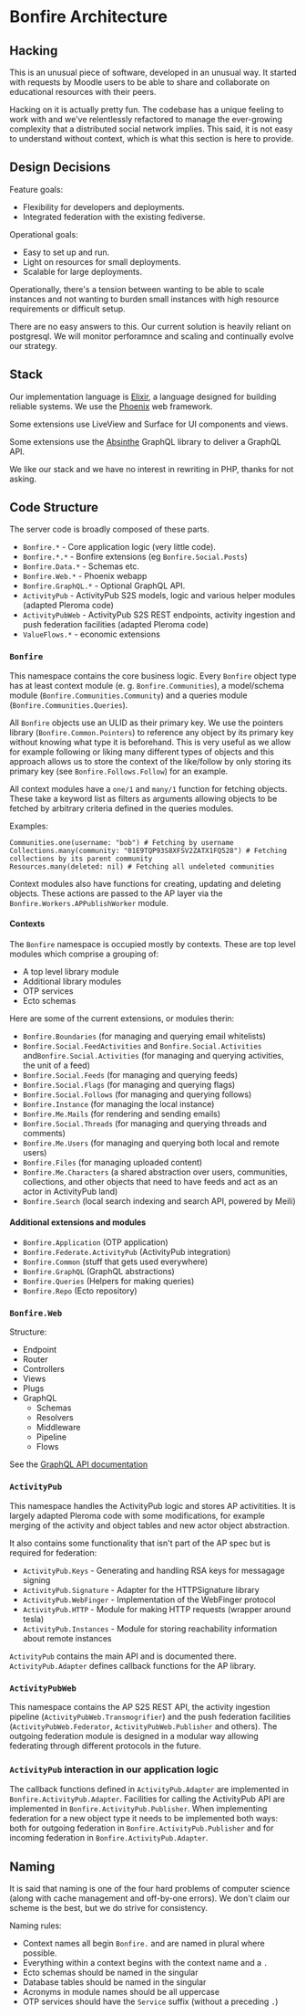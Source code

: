# Bonfire Architecture

## Hacking

This is an unusual piece of software, developed in an unusual
way. It started with requests by Moodle users to be able to share and
collaborate on educational resources with their peers.

Hacking on it is actually pretty fun. The codebase has a unique
feeling to work with and we've relentlessly refactored to manage the
ever-growing complexity that a distributed social network
implies. This said, it is not easy to understand without context,
which is what this section is here to provide.

## Design Decisions

Feature goals:

- Flexibility for developers and deployments.
- Integrated federation with the existing fediverse.

Operational goals:

- Easy to set up and run.
- Light on resources for small deployments.
- Scalable for large deployments.

Operationally, there's a tension between wanting to be able to scale
instances and not wanting to burden small instances with
high resource requirements or difficult setup.

There are no easy answers to this. Our current solution is heavily
reliant on postgresql. We will monitor perforamnce and scaling and
continually evolve our strategy.

## Stack

Our implementation language is [Elixir](https://www.elixir-lang.org/),
a language designed for building reliable systems. We use the
[Phoenix](https://www.phoenixframework.org/) web framework.

Some extensions use LiveView and Surface for UI components and views.

Some extensions use the [Absinthe](https://absinthe-graphql.org/) GraphQL library to deliver a GraphQL API.

We like our stack and we have no interest in rewriting in PHP, thanks
for not asking.

## Code Structure

The server code is broadly composed of these parts.

- `Bonfire.*` - Core application logic (very little code).
- `Bonfire.*.*` - Bonfire extensions (eg `Bonfire.Social.Posts`)
- `Bonfire.Data.*` - Schemas etc.
- `Bonfire.Web.*` - Phoenix webapp
- `Bonfire.GraphQL.*` - Optional GraphQL API.
- `ActivityPub` - ActivityPub S2S models, logic and various helper modules (adapted Pleroma code)
- `ActivityPubWeb` - ActivityPub S2S REST endpoints, activity ingestion and push federation facilities (adapted Pleroma code)
- `ValueFlows.*` - economic extensions

### `Bonfire`

This namespace contains the core business logic. Every `Bonfire` object type has at least context module (e. g. `Bonfire.Communities`), a model/schema module (`Bonfire.Communities.Community`) and a queries module (`Bonfire.Communities.Queries`).

All `Bonfire` objects use an ULID as their primary key. We use the pointers library (`Bonfire.Common.Pointers`) to reference any object by its primary key without knowing what type it is beforehand. This is very useful as we allow for example following or liking many different types of objects and this approach allows us to store the context of the like/follow by only storing its primary key (see `Bonfire.Follows.Follow`) for an example.

All context modules have a `one/1` and `many/1` function for fetching objects. These take a keyword list as filters as arguments allowing objects to be fetched by arbitrary criteria defined in the queries modules.

Examples:

```
Communities.one(username: "bob") # Fetching by username
Collections.many(community: "01E9TQP93S8XFSV2ZATX1FQ528") # Fetching collections by its parent community
Resources.many(deleted: nil) # Fetching all undeleted communities
```

Context modules also have functions for creating, updating and deleting objects. These actions are passed to the AP layer via the `Bonfire.Workers.APPublishWorker` module.

#### Contexts

The `Bonfire` namespace is occupied mostly by contexts. These are
top level modules which comprise a grouping of:

- A top level library module
- Additional library modules
- OTP services
- Ecto schemas

Here are some of the current extensions, or modules therin:

- `Bonfire.Boundaries` (for managing and querying email whitelists)
- `Bonfire.Social.FeedActivities` and `Bonfire.Social.Activities` and`Bonfire.Social.Activities` (for managing and querying activities, the unit of a feed)
- `Bonfire.Social.Feeds` (for managing and querying feeds)
- `Bonfire.Social.Flags` (for managing and querying flags)
- `Bonfire.Social.Follows` (for managing and querying follows)
- `Bonfire.Instance` (for managing the local instance)
- `Bonfire.Me.Mails` (for rendering and sending emails)
- `Bonfire.Social.Threads` (for managing and querying threads and comments)
- `Bonfire.Me.Users` (for managing and querying both local and remote users)
- `Bonfire.Files` (for managing uploaded content)
- `Bonfire.Me.Characters` (a shared abstraction over users, communities, collections, and other objects that need to have feeds and act as an actor in ActivityPub land)
- `Bonfire.Search` (local search indexing and search API, powered by Meili)

#### Additional extensions and modules

- `Bonfire.Application` (OTP application)
- `Bonfire.Federate.ActivityPub` (ActivityPub integration)
- `Bonfire.Common` (stuff that gets used everywhere)
- `Bonfire.GraphQL` (GraphQL abstractions)
- `Bonfire.Queries` (Helpers for making queries)
- `Bonfire.Repo` (Ecto repository)

### `Bonfire.Web`

Structure:

- Endpoint
- Router
- Controllers
- Views
- Plugs
- GraphQL
  - Schemas
  - Resolvers
  - Middleware
  - Pipeline
  - Flows

See the [GraphQL API documentation](./GRAPHQL.md)

### `ActivityPub`

This namespace handles the ActivityPub logic and stores AP activitities. It is largely adapted Pleroma code with some modifications, for example merging of the activity and object tables and new actor object abstraction.

It also contains some functionality that isn't part of the AP spec but is required for federation:

- `ActivityPub.Keys` - Generating and handling RSA keys for messagage signing
- `ActivityPub.Signature` - Adapter for the HTTPSignature library
- `ActivityPub.WebFinger` - Implementation of the WebFinger protocol
- `ActivityPub.HTTP` - Module for making HTTP requests (wrapper around tesla)
- `ActivityPub.Instances` - Module for storing reachability information about remote instances

`ActivityPub` contains the main API and is documented there. `ActivityPub.Adapter` defines callback functions for the AP library.

### `ActivityPubWeb`

This namespace contains the AP S2S REST API, the activity ingestion pipeline (`ActivityPubWeb.Transmogrifier`) and the push federation facilities (`ActivityPubWeb.Federator`, `ActivityPubWeb.Publisher` and others). The outgoing federation module is designed in a modular way allowing federating through different protocols in the future.

### `ActivityPub` interaction in our application logic

The callback functions defined in `ActivityPub.Adapter` are implemented in `Bonfire.ActivityPub.Adapter`. Facilities for calling the ActivityPub API are implemented in `Bonfire.ActivityPub.Publisher`. When implementing federation for a new object type it needs to be implemented both ways: both for outgoing federation in `Bonfire.ActivityPub.Publisher` and for incoming federation in `Bonfire.ActivityPub.Adapter`.

## Naming

It is said that naming is one of the four hard problems of computer
science (along with cache management and off-by-one errors). We don't
claim our scheme is the best, but we do strive for consistency.

Naming rules:

- Context names all begin `Bonfire.` and are named in plural where possible.
- Everything within a context begins with the context name and a `.`
- Ecto schemas should be named in the singular
- Database tables should be named in the singular
- Acronyms in module names should be all uppercase
- OTP services should have the `Service` suffix (without a preceding `.`)